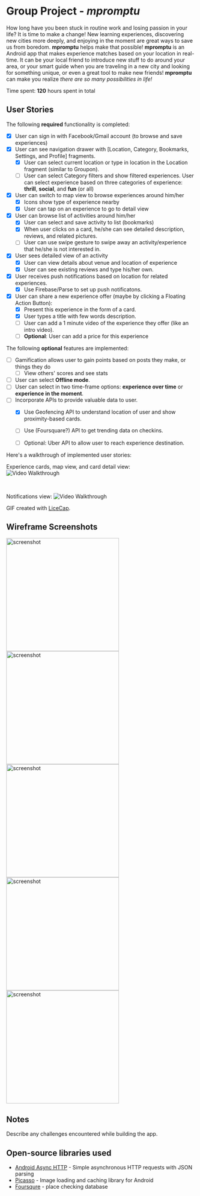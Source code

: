 # Group Project - *mpromptu*

How long have you been stuck in routine work and losing passion in your life? It is time to make a change! New learning experiences, discovering new cities more deeply, and enjoying in the moment are great ways to save us from boredom. **mpromptu** helps make that possible! **mpromptu** is an Android app that makes experience matches based on your location in real-time. It can be your local friend to introduce new stuff to do around your area, or your smart guide when you are traveling in a new city and looking for something unique, or even a great tool to make new friends! **mpromptu** can make you realize *there are so many possibilities in life!*

Time spent: **120** hours spent in total

## User Stories

The following **required** functionality is completed:
* [x] User can sign in with Facebook/Gmail account (to browse and save experiences)
* [x] User can see navigation drawer with [Location, Category, Bookmarks, Settings, and Profile] fragments.
  * [x] User can select current location or type in location in the Location fragment (similar to Groupon).
  * [ ] User can select Category filters and show filtered experiences. User can select experience based on three categories of experience: **thrill**, **social**, and **fun** (or all)
* [x] User can switch to map view to browse experiences around him/her
  * [x] Icons show type of experience nearby
  * [x] User can tap on an experience to go to detail view
* [x] User can browse list of activities around him/her 
  * [x] User can select and save activity to list (bookmarks)
  * [x] When user clicks on a card, he/she can see detailed description, reviews, and related pictures.
  * [ ] User can use swipe gesture to swipe away an activity/experience that he/she is not interested in.
* [x] User sees detailed view of an activity
    * [x] User can view details about venue and location of experience
    * [x] User can see existing reviews and type his/her own.
* [x] User receives push notifications based on location for related experiences.
  * [x] Use Firebase/Parse to set up push notificatons.
* [x] User can share a new experience offer (maybe by clicking a Floating Action Button):
  * [x] Present this experience in the form of a card.
  * [x] User types a title with few words description.
  * [ ] User can add a 1 minute video of the experience they offer (like an intro video).
  * [ ] **Optional**: User can add a price for this experience

The following **optional** features are implemented:
* [ ] Gamification allows user to gain points based on posts they make, or things they do
  * [ ] View others' scores and see stats
* [ ] User can select **Offline mode**.
* [ ] User can select in two time-frame options: **experience over time** or **experience in the moment**.
* [ ] Incorporate APIs to provide valuable data to user.
  * [x] Use Geofencing API to understand location of user and show proximity-based cards.
  * [ ] Use (Foursquare?) API to get trending data on checkins.
  * [ ] Optional: Uber API to allow user to reach experience destination.


Here's a walkthrough of implemented user stories:

Experience cards, map view, and card detail view: 
<br>
<img src='https://github.com/rambled/experia/blob/master/experia_demo_sprint2.gif' title='Video Walkthrough' width='' alt='Video Walkthrough' />

<br>

Notifications view:
<img src='http://imgur.com/uPVzIeu.gif' title='Video Walkthrough' width='' alt='Video Walkthrough' />

GIF created with [LiceCap](http://www.cockos.com/licecap/).

## Wireframe Screenshots

<img src='http://i.imgur.com/QShMttl.jpg' title='screenshot' width="300" alt='screenshot' />
<img src='http://i.imgur.com/3skAsn9.jpg' title='screenshot' width="300" alt='screenshot' />
<img src='http://i.imgur.com/BF2KC2V.jpg' title='screenshot' width="300" alt='screenshot' />
<img src='http://i.imgur.com/zlz0zJt.jpg' title='screenshot' width="300" alt='screenshot' />
<img src='http://i.imgur.com/fCmK1mO.jpg' title='screenshot' width="300" alt='screenshot' />



## Notes

Describe any challenges encountered while building the app.

## Open-source libraries used

- [Android Async HTTP](https://github.com/loopj/android-async-http) - Simple asynchronous HTTP requests with JSON parsing
- [Picasso](http://square.github.io/picasso/) - Image loading and caching library for Android
- [Foursqure](https://developer.foursquare.com/) - place checking database


